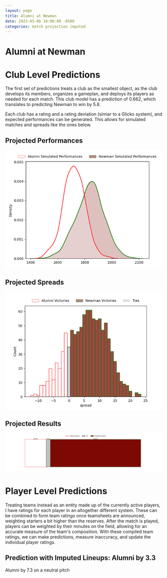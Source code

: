 ```yaml
---  
layout: page  
title: Alumni at Newman  
date: 2023-05-06 18:00:00 -0500  
categories: match projection imputed  
---
```

# Alumni at Newman

# Club Level Predictions


The first set of predictions treats a club as the smallest object, as the club develops its members, organizes a gameplan, and deploys its players as needed for each match. This club model has a prediction of 0.662, which translates to predicting Newman to win by 5.8.

Each club has a rating and a rating deviation (simiar to a Glicko system), and expected performances can be generated. This allows for simulated matches and spreads like the ones below.
## Projected Performances


![Projected Performances](plots/performances_2023-05-06-Newman-Alumni.png)
## Projected Spreads


![Projected Spreads](plots/spreads_2023-05-06-Newman-Alumni.png)
## Projected Results


![Projected Results](plots/resultbar_2023-05-06-Newman-Alumni.png)
# Player Level Predictions


Treating teams instead as an entity made up of the currently active players, I have ratings for each player in an altogether different system. These can be combined to form team ratings once teamsheets are announced, weighting starters a bit higher than the reserves. After the match is played, players can be weighted by their minutes on the field, allowing for an accurate measure of the team's composition. With these compiled team ratings, we can make predictions, measure inaccuracy, and update the individual player ratings.
## Prediction with Imputed Lineups: Alumni by 3.3


Alumni by 7.3 on a neutral pitch

